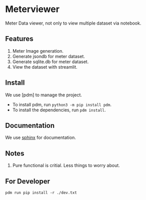 # Meterviewer

Meter Data viewer, not only to view multiple dataset via notebook.

## Features

1. Meter Image generation.
2. Generate jsondb for meter dataset.
3. Generate sqlite.db for meter dataset.
4. View the dataset with streamlit.

## Install

We use [pdm] to manage the project.

- To install pdm, run `python3 -m pip install pdm`.
- To install the dependencies, run `pdm install`.

## Documentation

We use [sphinx](https://www.sphinx-doc.org/en/master/) for documentation.

## Notes

1. Pure functional is critial. Less things to worry about.


## For Developer

`pdm run pip install -r ./dev.txt`
